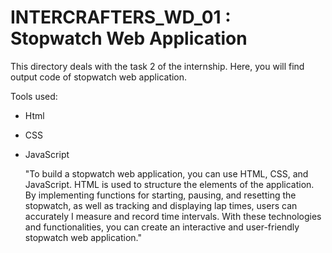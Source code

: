# INTERCRAFTERS_WD_01 : Stopwatch Web Application

This directory deals with the task 2 of the internship.
Here, you will find output code of stopwatch web application.

Tools used:
- Html
- CSS
- JavaScript

  "To build a stopwatch web application, you can use HTML, CSS, and JavaScript. HTML is used to structure the elements of the application. By implementing functions for starting, pausing, and resetting the stopwatch, as well as tracking and displaying lap times, users can accurately I measure and record time intervals. With these technologies and functionalities, you can create an interactive and user-friendly stopwatch web application."
